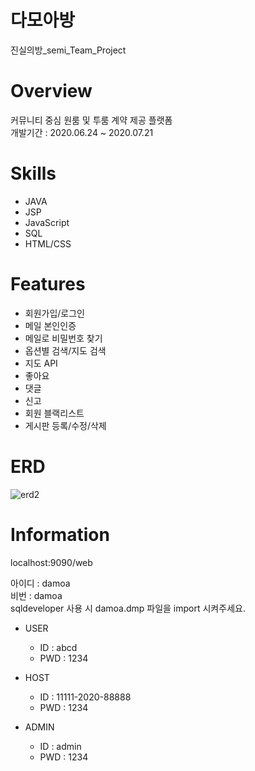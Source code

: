 # 다모아방 
진실의방_semi_Team_Project

# Overview
커뮤니티 중심 원룸 및 투룸 계약 제공 플랫폼<br>
개발기간 : 2020.06.24 ~ 2020.07.21

# Skills
* JAVA
* JSP
* JavaScript
* SQL
* HTML/CSS

# Features
* 회원가입/로그인
* 메일 본인인증
* 메일로 비밀번호 찾기
* 옵션별 검색/지도 검색
* 지도 API
* 좋아요
* 댓글
* 신고
* 회원 블랙리스트
* 게시판 등록/수정/삭제

# ERD
![erd2](https://user-images.githubusercontent.com/66931820/97410953-04dc9400-1943-11eb-8370-3775bd483b19.png)


# Information
localhost:9090/web

아이디 : damoa<br/>
비번 : damoa<br/>
sqldeveloper 사용 시 damoa.dmp 파일을 import 시켜주세요. 

* USER
  * ID : abcd
  * PWD : 1234

* HOST
  * ID : 11111-2020-88888
  * PWD : 1234

* ADMIN
  * ID : admin
  * PWD : 1234
